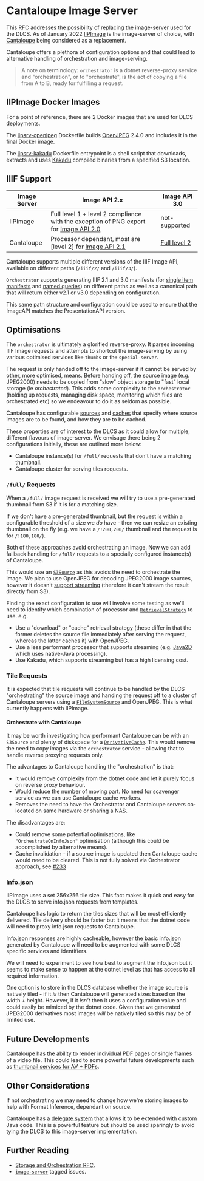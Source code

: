 # Cantaloupe Image Server

This RFC addresses the possibility of replacing the image-server used for the DLCS. As of January 2022 [IIPImage](https://iipimage.sourceforge.io/) is the image-server of choice, with [Cantaloupe](https://cantaloupe-project.github.io) being considered as a replacement. 

Cantaloupe offers a plethora of configuration options and that could lead to alternative handling of orchestration and image-serving.

> A note on terminology: `orchestrator` is a dotnet reverse-proxy service and "orchestration", or to "orchestrate", is the act of copying a file from A to B, ready for fulfilling a request.

## IIPImage Docker Images

For a point of reference, there are 2 Docker images that are used for DLCS deployments.

The [iipsrv-openjpeg](https://github.com/dlcs/image-server-node-iipsrv-openjpeg) Dockerfile builds [OpenJPEG](https://www.openjpeg.org/) 2.4.0 and includes it in the final Docker image.

The [iipsrv-kakadu](https://github.com/dlcs/image-server-node-docker) Dockerfile entrypoint is a shell script that downloads, extracts and uses [Kakadu](https://kakadusoftware.com/) compiled binaries from a specified S3 location.

## IIIF Support

| Image Server | Image API 2.x                                                                                                                     | Image API 3.0                                             |
|--------------|-----------------------------------------------------------------------------------------------------------------------------------|-----------------------------------------------------------|
| IIPImage     | Full level 1 + level 2 compliance with the exception of PNG export for [Image API 2.0](https://iiif.io/api/image/2.0/compliance/) | not-supported                                             |
| Cantaloupe   | Processor dependant, most are [level 2] for [Image API 2.1](https://iiif.io/api/image/2.1/compliance/)                            | [Full level 2](https://iiif.io/api/image/3.0/compliance/) |

Cantaloupe supports multiple different versions of the IIIF Image API, available on different paths (`/iiif/2/` and `/iiif/3/`).

`Orchestrator` supports generating IIIF 2.1 and 3.0 manifests (for [single item manifests](https://github.com/dlcs/protagonist/issues/183) and [named queries](https://github.com/dlcs/protagonist/issues/175)) on different paths as well as a canonical path that will return either v2.1 or v3.0 depending on configuration. 

This same path structure and configuration could be used to ensure that the ImageAPI matches the PresentationAPI version.

## Optimisations

The `orchestrator` is ultimately a glorified reverse-proxy. It parses incoming IIIF Image requests and attempts to shortcut the image-serving by using various optimised services like `thumbs` or the `special-server`.

The request is only handed off to the image-server if it cannot be served by other, more optimised, means. Before handing off, the source image (e.g. JPEG2000) needs to be copied from "slow" object storage to "fast" local storage (ie _orchestrated_). This adds some complexity to the `orchestrator` (holding up requests, managing disk space, monitoring which files are orchestrated etc) so we endeavour to do it as seldom as possible.

Cantaloupe has configurable [sources](https://cantaloupe-project.github.io/manual/5.0/sources.html) and [caches](https://cantaloupe-project.github.io/manual/5.0/caching.html) that specify where source images are to be found, and how they are to be cached.

These properties are of interest to the DLCS as it could allow for multiple, different flavours of image-server. We envisage there being 2 configurations initially, these are outlined more below:

* Cantaloupe instance(s) for `/full/` requests that don't have a matching thumbnail.
* Cantaloupe cluster for serving tiles requests.

### `/full/` Requests

When a `/full/` image request is received we will try to use a pre-generated thumbnail from S3 if it is for a matching size.

If we don't have a pre-generated thumbnail, but the request is within a configurable threshold of a size we _do_ have - then we can resize an existing thumbnail on the fly (e.g. we have a `/!200,200/` thumbnail and the request is for `/!180,180/`).

Both of these approaches avoid orchestrating an image. Now we can add fallback handling for `/full/` requests to a specially configured instance(s) of Cantaloupe. 

This would use an [`S3Source`](https://cantaloupe-project.github.io/manual/5.0/sources.html#S3Source) as this avoids the need to orchestrate the image. We plan to use OpenJPEG for decoding JPEG2000 image sources, however it doesn't [support streaming](https://cantaloupe-project.github.io/manual/5.0/processors.html#Supported%20Features) (therefore it can't stream the result directly from S3).

Finding the exact configuration to use will involve some testing as we'll need to identify which combination of processor and [`RetrievalStrategy`](https://cantaloupe-project.github.io/manual/5.0/processors.html#Retrieval%20Strategies) to use. e.g.

* Use a "download" or "cache" retrieval strategy (these differ in that the former deletes the source file immediately after serving the request, whereas the latter caches it) with OpenJPEG.
* Use a less performant processor that supports streaming (e.g. [Java2D](https://cantaloupe-project.github.io/manual/5.0/processors.html#Java2dProcessor) which uses native-Java processing).
* Use Kakadu, which supports streaming but has a high licensing cost.

### Tile Requests

It is expected that tile requests will continue to be handled by the DLCS "orchestrating" the source image and handing the request off to a cluster of Cantaloupe servers using a [`FileSystemSource`](https://cantaloupe-project.github.io/manual/5.0/sources.html#FilesystemSource) and OpenJPEG. This is what currently happens with IIPImage.

#### Orchestrate with Cantaloupe

It may be worth investigating how performant Cantaloupe can be with an `S3Source` and plenty of diskspace for a [`DerivativeCache`](https://cantaloupe-project.github.io/manual/5.0/caching.html#Derivative%20Cache). This would remove the need to copy images via the `orchestrator` service - allowing that to handle reverse proxying requests only.

The advantages to Cantaloupe handling the "orchestration" is that:

* It would remove complexity from the dotnet code and let it purely focus on reverse proxy behaviour.
* Would reduce the number of moving part. No need for scavenger service as we can use Cantaloupe cache workers.
* Removes the need to have the Orchestrator and Cantaloupe servers co-located on same hardware or sharing a NAS.

The disadvantages are:

* Could remove some potential optimisations, like `"OrchestrateOnInfoJson"` optimisation (although this could be accomplished by alternative means).
* Cache invalidation - if a source image is updated then Cantaloupe cache would need to be cleared. This is not fully solved via Orchestrator approach, see [#233](https://github.com/dlcs/protagonist/issues/233)

### Info.json

IIPImage uses a set 256x256 tile size. This fact makes it quick and easy for the DLCS to serve info.json requests from templates.

Cantaloupe has logic to return the tiles sizes that will be most efficiently delivered. Tile delivery should be faster but it means that the dotnet code will need to proxy info.json requests to Cantaloupe. 

Info.json responses are highly cacheable, however the basic info.json generated by Cantaloupe will need to be augmented with some DLCS specific services and identifiers.

We will need to experiment to see how best to augment the info.json but it seems to make sense to happen at the dotnet level as that has access to all required information.

One option is to store in the DLCS database whether the image source is natively tiled - if it _is_ then Cantaloupe will generated sizes based on the width + height. However, if it _isn't_ then it uses a configuration value and could easily be mimiced by the dotnet code. Given that we generated JPEG2000 derivatives most images _will_ be natively tiled so this may be of limited use.

## Future Developments

Cantaloupe has the ability to render individual PDF pages or single frames of a video file. This could lead to some powerful future developments such as [thumbnail services for AV + PDFs](https://github.com/dlcs/protagonist/issues/73).

## Other Considerations

If not orchestrating we may need to change how we're storing images to help with Format Inference, dependant on source.

Cantaloupe has a [delegate system](https://cantaloupe-project.github.io/manual/5.0/delegate-system.html) that allows it to be extended with custom Java code. This is a powerful feature but should be used sparingly to avoid tying the DLCS to this image-server implementation.

## Further Reading

* [Storage and Orchestration RFC](https://github.com/dlcs/protagonist/blob/master/docs/rfcs/002-storage-and-orchestration.md#orchestration).
* [`image-server`](https://github.com/dlcs/protagonist/labels/image-server) tagged issues.
